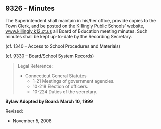 ## 9326 - Minutes

The Superintendent shall maintain in his/her office, provide copies to the Town Clerk, and be posted on the Killingly Public Schools’ website, www.killingly.k12.ct.us all Board of Education meeting minutes.  Such minutes shall be kept up-to-date by the Recording Secretary.

(cf. 1340 – Access to School Procedures and Materials)

(cf. [9330](9330.md) – Board/School System Records)

> Legal Reference:
> 
> * Connecticut General Statutes
>   * 1-21 Meetings of government agencies.
>   * 10-218 Election of officers.
>   * 10-224 Duties of the secretary.

**Bylaw Adopted by Board:  March 10, 1999**

Revised:

* November 5, 2008
